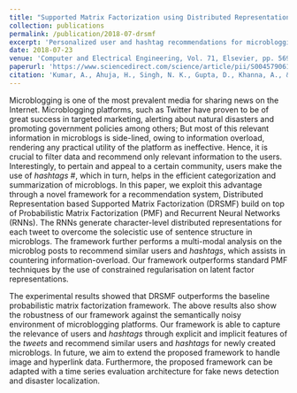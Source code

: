 ```yaml
---
title: "Supported Matrix Factorization using Distributed Representations for Personalised Recommendations on Twitter"
collection: publications
permalink: /publication/2018-07-drsmf
excerpt: 'Personalized user and hashtag recommendations for microblogging platforms for categorization of user activity.'
date: 2018-07-23
venue: 'Computer and Electrical Engineering, Vol. 71, Elsevier, pp. 569-577'
paperurl: 'https://www.sciencedirect.com/science/article/pii/S0045790618312084'
citation: 'Kumar, A., Ahuja, H., Singh, N. K., Gupta, D., Khanna, A., & Rodrigues, J. J. (2018). Supported matrix factorization using distributed representations for personalised recommendations on twitter. Computers & Electrical Engineering, 71, 569-577.'
---
```

Microblogging is one of the most prevalent media for sharing news on the Internet. Microblogging platforms, such as Twitter have proven to be of great success in targeted marketing, alerting about natural disasters and promoting government policies among others; But most of this relevant information in microblogs is side-lined, owing to information overload, rendering any practical utility of the platform as ineffective. Hence, it is crucial to filter data and recommend only relevant information to the users. Interestingly, to pertain and appeal to a certain community, users make the use of *hashtags* $\#$, which in turn, helps in the efficient categorization and summarization of microblogs. In this paper, we exploit this advantage through a novel framework for a recommendation system, Distributed Representation based Supported Matrix Factorization (DRSMF) build on top of Probabilistic Matrix Factorization (PMF) and Recurrent Neural Networks (RNNs). The RNNs generate character-level distributed representations for each tweet to overcome the solecistic use of sentence structure in microblogs. The framework further performs a multi-modal analysis on the microblog posts to recommend similar users and *hashtags*, which assists in countering information-overload. Our framework outperforms standard PMF techniques by the use of constrained regularisation on latent factor representations.

The experimental results showed that DRSMF outperforms the baseline probabilistic matrix factorization framework. The above results also show the robustness of our framework against the semantically noisy environment of microblogging platforms. Our framework is able to capture the relevance of users and *hashtags* through explicit and implicit features of the *tweets* and recommend similar users and *hashtags* for newly created microblogs. In future, we aim to extend the proposed framework to handle image and hyperlink data. Furthermore, the proposed framework can be adapted with a time series evaluation architecture for fake news detection and disaster localization.

<!-- [Download paper here](http://academicpages.github.io/files/paper2.pdf) -->

<!-- Recommended citation: Your Name, You. (2010). "Paper Title Number 2." <i>Journal 1</i>. 1(2). -->
